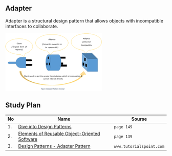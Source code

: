 ## Adapter 
Adapter is a structural design pattern that allows objects with incompatible interfaces to collaborate.

<img src="https://github.com/abbos0123/Design-Patterns/blob/main/images_x/adapter_image.png"  width="60%" height="40%">

## Study Plan  

|No|Name|Sourse|
|---|---|---|
|1.|[Dive into Design Patterns](https://github.com/abbos0123/Computer-Science-Books/blob/main/Design-Patterns/Dive%20into%20Design%20Patterns.pdf)|```page 149```|
|2.|[Elements of Reusable Object-Oriented Software](https://github.com/abbos0123/Computer-Science-Books/blob/main/Design-Patterns/Elements%20of%20Resusable%20Object-Oriented%20Software.pdf)|```page 139```|
|3.|[Design Patterns - Adapter Pattern](https://github.com/abbos0123/Computer-Science-Books/blob/main/Design-Patterns/Practice/Structural-Design-Patterns/Adapter/Design%20Patterns%20-%20Adapter%20Pattern.pdf)|```www.tutorialspoint.com```|
